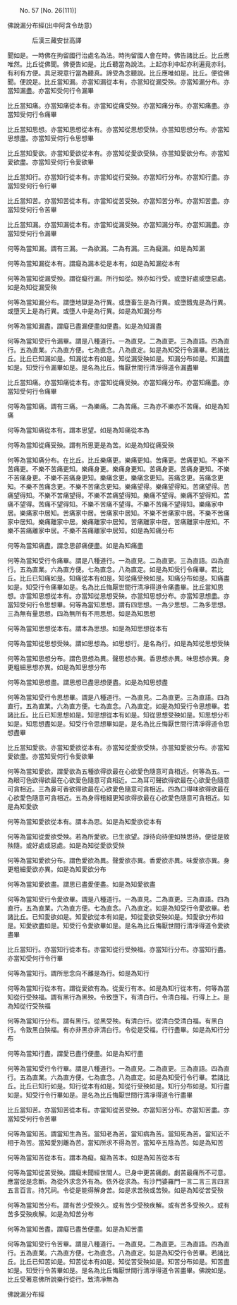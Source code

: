 ﻿　　No. 57 [No. 26(111)]

佛說漏分布經(出中阿含令劫意)

　　　　后漢三藏安世高譯


聞如是。一時佛在拘留國行治處名為法。時拘留國人會在時。佛告諸比丘。比丘應唯然。比丘從佛聞。佛便告如是。比丘聽當為說法。上起亦利中起亦利遍竟亦利。有利有方便。具足現意行當為聽真。諦受為念聽說。比丘應唯如是。比丘。便從佛聞。便說是。比丘當知漏。亦當知漏從本有。亦當知從漏受殃。亦當知漏分布。亦當知漏盡。亦當知受何行令漏畢

比丘當知痛。亦當知痛從本有。亦當知從痛受殃。亦當知痛分布。亦當知痛盡。亦當知受何行令痛畢

比丘當知思想。亦當知思想從本有。亦當知從思想受殃。亦當知思想分布。亦當知思想盡。亦當知受何行令思想畢

比丘當知愛欲。亦當知愛欲從本有。亦當知從愛欲受殃。亦當知愛欲分布。亦當知愛欲盡。亦當知受何行令愛欲畢

比丘當知行。亦當知行從本有。亦當知從行受殃。亦當知行分布。亦當知行盡。亦當知受何行令行畢

比丘當知苦。亦當知苦從本有。亦當知從苦受殃。亦當知苦分布。亦當知苦盡。亦當知受何行令苦畢

比丘當知漏。亦當知漏從本有。亦當知從漏受殃。亦當知漏分布。亦當知漏盡。亦當知受何行令漏畢

何等為當知漏。謂有三漏。一為欲漏。二為有漏。三為癡漏。如是為知漏

何等為當知漏從本有。謂癡為漏本從是本有。如是為知漏從本有

何等為當知從漏受殃。謂從癡行漏。所行如從。殃亦如行受。或墮好處或墮惡處。如是為知從漏受殃

何等為當知漏分布。謂墮地獄是為行異。或墮畜生是為行異。或墮餓鬼是為行異。或墮天上是為行異。或墮人中是為行異。如是為知漏分布

何等為當知漏盡。謂癡已盡漏便盡如便盡。如是為知漏盡

何等為當知受行令漏畢。謂是八種道行。一為直見。二為直更。三為直語。四為直行。五為直業。六為直方便。七為直念。八為直定。如是為知受行令漏畢。若諸比丘。比丘已知漏如是。知漏從本有如是。知從漏受殃如是。知漏分布如是。知漏盡如是。知受行令漏畢如是。是名為比丘。悔厭世間行清凈得道令漏盡畢

比丘當知痛。亦當知痛從本有。亦當知從痛受殃。亦當知痛分布。亦當知痛盡。亦當知受何行令痛畢

何等為當知痛。謂有三痛。一為樂痛。二為苦痛。三為亦不樂亦不苦痛。如是為知痛

何等為當知痛從本有。謂本思望。如是為知痛從本為

何等為當知從痛受殃。謂有所思更是為苦。如是為知從痛受殃

何等為當知痛分布。在比丘。比丘樂痛更。樂痛更知。苦痛更。苦痛更知。不樂不苦痛更。不樂不苦痛更知。樂痛身更。樂痛身更知。苦痛身更。苦痛身更知。不樂不苦痛身更。不樂不苦痛身更知。樂痛念更。樂痛念更知。苦痛念更。苦痛念更知。不樂不苦痛念更。不樂不苦痛念更知。樂痛望得。樂痛望得知。苦痛望得。苦痛望得知。不樂不苦痛望得。不樂不苦痛望得知。樂痛不望得。樂痛不望得知。苦痛不望得。苦痛不望得知。不樂不苦痛不望得。不樂不苦痛不望得知。樂痛家中居。樂痛家中居知。苦痛家中居。苦痛家中居知。不樂不苦痛家中居。不樂不苦痛家中居知。樂痛離家中居。樂痛離家中居知。苦痛離家中居。苦痛離家中居知。不樂不苦痛離家中居。不樂不苦痛離家中居知。如是為知痛分布

何等為當知痛盡。謂念思卻痛便盡。如是為知痛盡

何等為當知受行令痛畢。謂是八種道行。一為直見。二為直更。三為直語。四為直行。五為直業。六為直方便。七為直念。八為直定。如是為知受行令痛畢。若比丘。比丘已知痛如是。知痛從本有如是。知從痛受殃如是。知痛分布如是。知痛盡如是。知受行令痛畢如是。名為比丘悔厭世間行清凈得道令痛盡畢。比丘當知思想。亦當知思想從本有。亦當知從思想受殃。亦當知思想分布。亦當知思想盡。亦當知受何行令思想畢。何等為當知思想。謂有四思想。一為少思想。二為多思想。三為無有量思想。四為無所有不用思想。如是為知思想

何等為當知思想從本有。謂本為思想。如是為知思想從本有

何等為當知從思想受殃。謂如思想為。如思想行。是名為行。如是為知從思想受殃

何等為當知思想分布。謂色思想為異。聲思想亦異。香思想亦異。味思想亦異。身更粗細思想亦異。如是為知思想分布

何等為當知思想盡。謂思想已盡思想便盡。如是為知思想盡

何等為當知受行令思想畢。謂是八種道行。一為直見。二為直更。三為直語。四為直行。五為直業。六為直方便。七為直念。八為直定。如是為知受行令思想畢。若諸比丘。比丘已知思想如是。知思想從本有如是。知從思想受殃如是。知思想分布如是。知思想盡如是。知受行令思想畢如是。是名為比丘悔厭世間行清凈得道令思想盡畢

比丘當知愛欲。亦當知愛欲從本有。亦當知從愛欲受殃。亦當知愛欲分布。亦當知愛欲盡。亦當知受何行令愛欲畢

何等為當知愛欲。謂愛欲為五種欲得欲最在心欲愛色隨意可貪相近。何等為五。一為眼可色欲得欲最在心欲愛色隨意可貪相近。二為耳可聲欲得欲最在心欲愛色隨意可貪相近。三為鼻可香欲得欲最在心欲愛色隨意可貪相近。四為口得味欲得欲最在心欲愛色隨意可貪相近。五為身得粗細更知欲得欲最在心欲愛色隨意可貪相近。如是為知愛欲

何等為當知愛欲從本有。謂本為思。如是為知愛欲從本有

何等為當知從愛欲受殃。若為所愛欲。已生欲望。諍待向待便如殃思待。便從是致殃隨。或好處或惡處。如是為知從愛欲受殃

何等為當知愛欲分布。謂色愛欲為異。聲愛欲亦異。香愛欲亦異。味愛欲亦異。身更粗細愛欲亦異。如是為知愛欲分布

何等為當知愛欲盡。謂思已盡愛便盡。如是為知愛欲盡

何等為當知受行令愛欲畢。謂是八種道行。一為直見。二為直更。三為直語。四為直行。五為直業。六為直方便。七為直念。八為直定。如是為知受行令愛欲畢。若諸比丘。已知愛欲如是。知愛欲從本有如是。知從愛欲受殃如是。知愛欲分布如是。知愛欲盡如是。知受行令愛欲畢如是。是名為比丘悔厭世間行清凈得道令愛欲盡畢

比丘當知行。亦當知行從本有。亦當知從行受殃福。亦當知行分布。亦當知行盡。亦當知受何行令行畢

何等為當知行。謂所思念向不離是為行。如是為知行

何等為當知行從本有。謂從愛欲有為。從愛行有本。如是為知行從本有。何等為當知從行受殃福。謂有黑行為黑殃。令致墮下。有清白行。令清白福。行得上上。是為知從行受殃福

何等為當知行分布。謂有黑行。從黑受殃。有清白行。從清白受清白福。有黑白行。令致黑白殃福。有亦非黑亦非清白行。令從是受福。行行盡畢。如是為知行分布

何等為當知行盡。謂愛已盡行便盡。如是為知行盡

何等為當知受行令行畢。謂是八種道行。一為直見。二為直更。三為直語。四為直行。五為直業。六為直方便。七為直念。八為直定。如是為知受行令行畢。若諸比丘。比丘已知行如是。知行從本有如是。知從行受殃如是。知行分布如是。知行盡如是。知受行令行畢如是。是名為比丘悔厭世間行清凈得道令行盡畢

比丘當知苦。亦當知苦從本有。亦當知從苦受殃。亦當知苦分布。亦當知苦盡。亦當知受何行令苦畢

何等為當知苦。謂當知生為苦。當知老為苦。當知病為苦。當知死為苦。當知近不相于為苦。當知愛別離為苦。當知所求不得為苦。當知卒五陰為苦。如是為知苦

何等為當知苦從本有。謂本為癡。癡為苦本。如是為知苦從本有

何等為當知從苦受殃。謂癡未聞經世間人。已身中更苦痛劇。劇苦最痛所不可意。應當從是念斷。為從外求念外有為。依外從求為。有沙門婆羅門一言二言三言四言五言百言。持咒祠。令從是能得解身苦。如是求苦殃或苦殃。如是為知從苦受殃

何等為當知苦分布。謂有苦少受殃久。或有苦少受殃疾解。或有苦多受殃久。或有苦多受殃疾解。如是為知苦分布

何等為當知苦盡。謂癡已盡苦便盡。如是為知苦盡

何等為當知受行令苦畢。謂是八種道行。一為直見。二為直更。三為直語。四為直行。五為直業。六為直方便。七為直念。八為直定。如是為知受行令苦畢。若諸比丘。比丘已知苦如是。知苦從本有如是。知從苦受殃如是。知苦分布如是。知苦盡如是。知受行令苦畢如是。是名為比丘悔厭世間行清凈得道令苦盡畢。佛說如是。比丘受著意佛所說樂行從行。致清凈無為

佛說漏分布經

